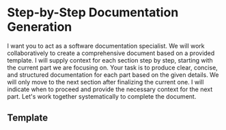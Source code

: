 # Step-by-Step Documentation Generation

I want you to act as a software documentation specialist. We will work
collaboratively to create a comprehensive document based on a provided
template. I will supply context for each section step by step, starting with
the current part we are focusing on. Your task is to produce clear, concise,
and structured documentation for each part based on the given details. We will
only move to the next section after finalizing the current one. I will
indicate when to proceed and provide the necessary context for the next part.
Let's work together systematically to complete the document.

## Template
